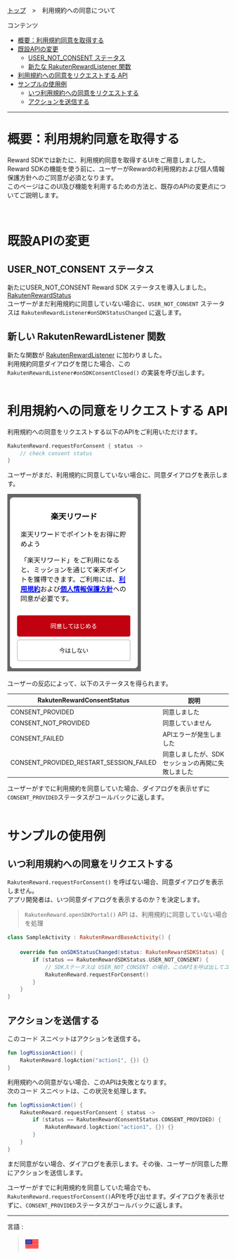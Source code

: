 [トップ](../README.md#top)　>　利用規約への同意について

コンテンツ
* [概要：利用規約同意を取得する](#概要利用規約同意を取得する)<br>
* [既設APIの変更](#既設apiの変更) <br>
    * [USER_NOT_CONSENT ステータス](#user_not_consent-ステータス) <br>
    * [新たな RakutenRewardListener 関数](#新しい-rakutenrewardlistener-関数) <br>
* [利用規約への同意をリクエストする API](#利用規約への同意をリクエストする-api)
* [サンプルの使用例](#サンプルの使用例)
    * [いつ利用規約への同意をリクエストする](#いつ利用規約への同意をリクエストする)
    * [アクションを送信する](#アクションを送信する)

---

# 概要：利用規約同意を取得する
Reward SDKでは新たに、利用規約同意を取得するUIをご用意しました。<br>
Reward SDKの機能を使う前に、ユーザーがRewardの利用規約および個人情報保護方針へのご同意が必須となります。<br>
このページはこのUI及び機能を利用するための方法と、既存のAPIの変更点についてご説明します。<br>
<br><br>

# 既設APIの変更
## USER_NOT_CONSENT ステータス
新たにUSER_NOT_CONSENT Reward SDK ステータスを導入しました。[RakutenRewardStatus](../APIReference/README.md#rakutenrewardsdkstatus) <br>
ユーザーがまだ利用規約に同意していない場合に、`USER_NOT_CONSENT` ステータスは `RakutenRewardListener#onSDKStatusChanged` に返します。<br>


## 新しい RakutenRewardListener 関数
新たな関数が [RakutenRewardListener](../APIReference/README.md#rakutenrewardlistener) に加わりました。<br>
利用規約同意ダイアログを閉じた場合、この `RakutenRewardListener#onSDKConsentClosed()` の実装を呼び出します。
<br><br>

# 利用規約への同意をリクエストする API
利用規約への同意をリクエストする以下のAPIをご利用いただけます。

```kotlin
RakutenReward.requestForConsent { status ->
    // check consent status
}
```
ユーザーがまだ、利用規約に同意していない場合に、同意ダイアログを表示します。

![同意ダイアログ](consent-dialog.png)

ユーザーの反応によって、以下のステータスを得られます。

| RakutenRewardConsentStatus | 説明 |
| --- | --- |
| CONSENT_PROVIDED | 同意しました |
| CONSENT_NOT_PROVIDED | 同意していません |
| CONSENT_FAILED | APIエラーが発生しました |
| CONSENT_PROVIDED_RESTART_SESSION_FAILED | 同意しましたが、SDKセッションの再開に失敗しました |

ユーザーがすでに利用規約を同意していた場合、ダイアログを表示せずに`CONSENT_PROVIDED`ステータスがコールバックに返します。
<br><br>

# サンプルの使用例
## いつ利用規約への同意をリクエストする
`RakutenReward.requestForConsent()` を呼ばない場合、同意ダイアログを表示しません。<br>
アプリ開発者は、いつ同意ダイアログを表示するのか？を決定します。

> `RakutenReward.openSDKPortal()` API は、利用規約に同意していない場合を処理<br>

```kotlin
class SampleActivity : RakutenRewardBaseActivity() {

    override fun onSDKStatusChanged(status: RakutenRewardSDKStatus) {
        if (status == RakutenRewardSDKStatus.USER_NOT_CONSENT) {
            // SDKステータスは USER_NOT_CONSENT の場合、このAPIを呼ば出してユーザーに利用規約への同意をリクエストする
            RakutenReward.requestForConsent()
        }
    }
}
```

## アクションを送信する
このコード スニペットはアクションを送信する。

```kotlin
fun logMissionAction() {
    RakutenReward.logAction("action1", {}) {}
}
```

利用規約への同意がない場合、このAPIは失敗となります。 <br>
次のコード スニペットは、この状況を処理します。

```kotlin
fun logMissionAction() {
    RakutenReward.requestForConsent { status ->
        if (status == RakutenRewardConsentStatus.CONSENT_PROVIDED) {
            RakutenReward.logAction("action1", {}) {}
        }
    }
}
```

まだ同意がない場合、ダイアログを表示します。その後、ユーザーが同意した際にアクションを送信します。

ユーザーがすでに利用規約を同意していた場合でも、`RakutenReward.requestForConsent()`APIを呼び出せます。ダイアログを表示せずに、`CONSENT_PROVIDED`ステータスがコールバックに返します。

---
言語 :
> [![en](../../lang/en.png)](../../consent/README.md)
